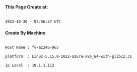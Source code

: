 
   
#### This Page Create at:

```bash

2022-10-30 - 07:56:57 UTC

```

#### Create By Machine:

```bash

Host Name : fv-az246-965

platform  : Linux-5.15.0-1022-azure-x86_64-with-glibc2.31

Ip Local  : 10.1.1.112

```

